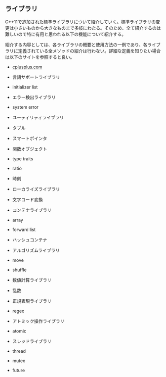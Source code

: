 ## ライブラリ
C++11で追加された標準ライブラリについて紹介していく。標準ライブラリの変更は小さいものから大きなものまで多岐にわたる。そのため、全て紹介するのは難しいので特に有用と思われる以下の機能について紹介する。

紹介する内容としては、各ライブラリの概要と使用方法の一例であり、各ライブラリに定義されている全メソッドの紹介は行わない。詳細な定義を知りたい場合は以下のサイトを参照すると良い。

 * [cplusplus.com](http://www.cplusplus.com)


 * 言語サポートライブラリ
  * initializer list
 * エラー検出ライブラリ
  * system error
 * ユーティリティライブラリ 
  * タプル
  * スマートポインタ
  * 関数オブジェクト
  * type traits
  * ratio
  * 時刻
 * ローカライズライブラリ
  * 文字コード変換
 * コンテナライブラリ
  * array
  * forward list
  * ハッシュコンテナ
 * アルゴリズムライブラリ
  * move
  * shuffle
 * 数値計算ライブラリ
  * 乱数
 * 正規表現ライブラリ
  * regex
 * アトミック操作ライブラリ
  * atomic
 * スレッドライブラリ
  * thread
  * mutex
  * future
